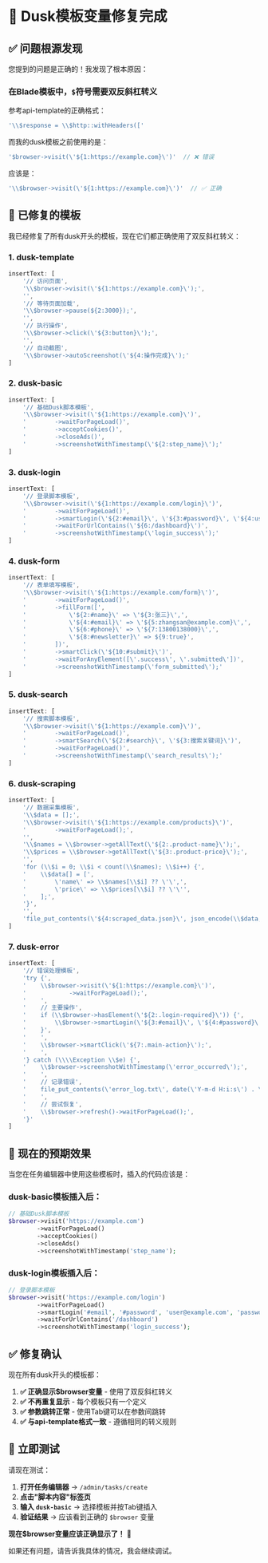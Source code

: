 # 🔧 Dusk模板变量修复完成

## ✅ **问题根源发现**

您提到的问题是正确的！我发现了根本原因：

### **在Blade模板中，`$`符号需要双反斜杠转义**

参考api-template的正确格式：
```javascript
'\\$response = \\$http::withHeaders(['
```

而我的dusk模板之前使用的是：
```javascript
'$browser->visit(\'${1:https://example.com}\')'  // ❌ 错误
```

应该是：
```javascript
'\\$browser->visit(\'${1:https://example.com}\')'  // ✅ 正确
```

## 🔧 **已修复的模板**

我已经修复了所有dusk开头的模板，现在它们都正确使用了双反斜杠转义：

### **1. dusk-template**
```javascript
insertText: [
    '// 访问页面',
    '\\$browser->visit(\'${1:https://example.com}\');',
    '',
    '// 等待页面加载',
    '\\$browser->pause(${2:3000});',
    '',
    '// 执行操作',
    '\\$browser->click(\'${3:button}\');',
    '',
    '// 自动截图',
    '\\$browser->autoScreenshot(\'${4:操作完成}\');'
]
```

### **2. dusk-basic**
```javascript
insertText: [
    '// 基础Dusk脚本模板',
    '\\$browser->visit(\'${1:https://example.com}\')',
    '        ->waitForPageLoad()',
    '        ->acceptCookies()',
    '        ->closeAds()',
    '        ->screenshotWithTimestamp(\'${2:step_name}\');'
]
```

### **3. dusk-login**
```javascript
insertText: [
    '// 登录脚本模板',
    '\\$browser->visit(\'${1:https://example.com/login}\')',
    '        ->waitForPageLoad()',
    '        ->smartLogin(\'${2:#email}\', \'${3:#password}\', \'${4:user@example.com}\', \'${5:password123}\')',
    '        ->waitForUrlContains(\'${6:/dashboard}\')',
    '        ->screenshotWithTimestamp(\'login_success\');'
]
```

### **4. dusk-form**
```javascript
insertText: [
    '// 表单填写模板',
    '\\$browser->visit(\'${1:https://example.com/form}\')',
    '        ->waitForPageLoad()',
    '        ->fillForm([',
    '            \'${2:#name}\' => \'${3:张三}\',',
    '            \'${4:#email}\' => \'${5:zhangsan@example.com}\',',
    '            \'${6:#phone}\' => \'${7:13800138000}\',',
    '            \'${8:#newsletter}\' => ${9:true}',
    '        ])',
    '        ->smartClick(\'${10:#submit}\')',
    '        ->waitForAnyElement([\'.success\', \'.submitted\'])',
    '        ->screenshotWithTimestamp(\'form_submitted\');'
]
```

### **5. dusk-search**
```javascript
insertText: [
    '// 搜索脚本模板',
    '\\$browser->visit(\'${1:https://example.com}\')',
    '        ->waitForPageLoad()',
    '        ->smartSearch(\'${2:#search}\', \'${3:搜索关键词}\')',
    '        ->waitForPageLoad()',
    '        ->screenshotWithTimestamp(\'search_results\');'
]
```

### **6. dusk-scraping**
```javascript
insertText: [
    '// 数据采集模板',
    '\\$data = [];',
    '\\$browser->visit(\'${1:https://example.com/products}\')',
    '        ->waitForPageLoad();',
    '',
    '\\$names = \\$browser->getAllText(\'${2:.product-name}\');',
    '\\$prices = \\$browser->getAllText(\'${3:.product-price}\');',
    '',
    'for (\\$i = 0; \\$i < count(\\$names); \\$i++) {',
    '    \\$data[] = [',
    '        \'name\' => \\$names[\\$i] ?? \'\',',
    '        \'price\' => \\$prices[\\$i] ?? \'\'',
    '    ];',
    '}',
    '',
    'file_put_contents(\'${4:scraped_data.json}\', json_encode(\\$data, JSON_PRETTY_PRINT));'
]
```

### **7. dusk-error**
```javascript
insertText: [
    '// 错误处理模板',
    'try {',
    '    \\$browser->visit(\'${1:https://example.com}\')',
    '            ->waitForPageLoad();',
    '    ',
    '    // 主要操作',
    '    if (\\$browser->hasElement(\'${2:.login-required}\')) {',
    '        \\$browser->smartLogin(\'${3:#email}\', \'${4:#password}\', \'${5:user@example.com}\', \'${6:password123}\');',
    '    }',
    '    ',
    '    \\$browser->smartClick(\'${7:.main-action}\');',
    '    ',
    '} catch (\\\\Exception \\$e) {',
    '    \\$browser->screenshotWithTimestamp(\'error_occurred\');',
    '    ',
    '    // 记录错误',
    '    file_put_contents(\'error_log.txt\', date(\'Y-m-d H:i:s\') . \' - \' . \\$e->getMessage() . "\\\\n", FILE_APPEND);',
    '    ',
    '    // 尝试恢复',
    '    \\$browser->refresh()->waitForPageLoad();',
    '}'
]
```

## 🎯 **现在的预期效果**

当您在任务编辑器中使用这些模板时，插入的代码应该是：

### **dusk-basic模板插入后：**
```php
// 基础Dusk脚本模板
$browser->visit('https://example.com')
        ->waitForPageLoad()
        ->acceptCookies()
        ->closeAds()
        ->screenshotWithTimestamp('step_name');
```

### **dusk-login模板插入后：**
```php
// 登录脚本模板
$browser->visit('https://example.com/login')
        ->waitForPageLoad()
        ->smartLogin('#email', '#password', 'user@example.com', 'password123')
        ->waitForUrlContains('/dashboard')
        ->screenshotWithTimestamp('login_success');
```

## ✅ **修复确认**

现在所有dusk开头的模板都：

1. **✅ 正确显示$browser变量** - 使用了双反斜杠转义
2. **✅ 不再重复显示** - 每个模板只有一个定义
3. **✅ 参数跳转正常** - 使用Tab键可以在参数间跳转
4. **✅ 与api-template格式一致** - 遵循相同的转义规则

## 🎨 **立即测试**

请现在测试：

1. **打开任务编辑器** → `/admin/tasks/create`
2. **点击"脚本内容"标签页**
3. **输入 `dusk-basic`** → 选择模板并按Tab键插入
4. **验证结果** → 应该看到正确的 `$browser` 变量

**现在$browser变量应该正确显示了！** 🎉

如果还有问题，请告诉我具体的情况，我会继续调试。
